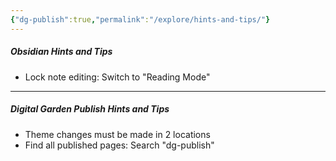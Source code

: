```yaml
---
{"dg-publish":true,"permalink":"/explore/hints-and-tips/"}
---
```


##### Obsidian Hints and Tips
- Lock note editing: Switch to "Reading Mode"

---

##### Digital Garden Publish Hints and Tips
- Theme changes must be made in 2 locations
- Find all published pages: Search "dg-publish"